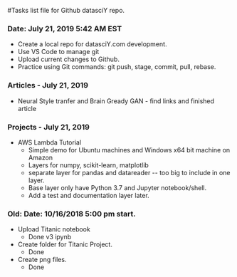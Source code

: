 #Tasks list file for Github datasciY repo.  

### Date: July 21, 2019 5:42 AM EST

 - Create a local repo for datasciY.com development.
 - Use VS Code to manage git
 - Upload current changes to Github.
 - Practice using Git commands: git push, stage, commit, pull, rebase.

### Articles - July 21, 2019  

 - Neural Style tranfer and Brain Gready GAN - find links and finished article
 
### Projects - July 21, 2019   

 - AWS Lambda Tutorial
   * Simple demo for Ubuntu machines and Windows x64 bit machine on Amazon
   * Layers for numpy, scikit-learn, matplotlib
   * separate layer for pandas and datareader -- too big to include in one layer.
   * Base layer only have Python 3.7 and Jupyter notebook/shell.
   * Add a test and documentation layer later.

### Old: Date: 10/16/2018 5:00 pm start.

* Upload Titanic notebook
	- Done v3 ipynb
* Create folder for Titanic Project.
	- Done
* Create png files.
	- Done
